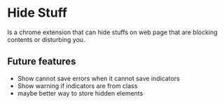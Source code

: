# Hide Stuff
Is a chrome extension that can hide stuffs on web page that are blocking contents or disturbing you. 

## Future features
* Show cannot save errors when it cannot save indicators
* Show warning if indicators are from class
* maybe better way to store hidden elements
